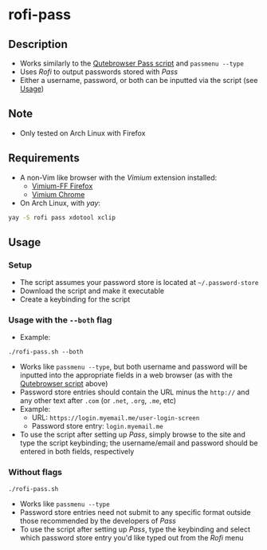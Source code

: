 # rofi-pass

## Description
- Works similarly to the [Qutebrowser Pass script](https://github.com/qutebrowser/qutebrowser/blob/master/misc/userscripts/qute-pass) and `passmenu --type` 
- Uses *Rofi* to output passwords stored with *Pass*
- Either a username, password, or both can be inputted via the script (see [Usage](#usage))

## Note
- Only tested on Arch Linux with Firefox

## Requirements
- A non-Vim like browser with the *Vimium* extension installed:
  - [Vimium-FF Firefox](https://addons.mozilla.org/en-US/firefox/addon/vimium-ff/)
  - [Vimium Chrome](https://chrome.google.com/webstore/detail/vimium/dbepggeogbaibhgnhhndojpepiihcmeb?hl=en)
- On Arch Linux, with *yay*:
```sh
yay -S rofi pass xdotool xclip
```

## Usage
### Setup
- The script assumes your password store is located at `~/.password-store`
- Download the script and make it executable
- Create a keybinding for the script
### Usage with the `--both` flag
- Example:
```
./rofi-pass.sh --both
```
- Works like `passmenu --type`, but both username and password will be inputted into the appropriate fields in a web browser (as with the [Qutebrowser script](#description) above)
- Password store entries should contain the URL minus the `http://` and any other text after `.com` (or `.net`, `.org`, `.me`, etc)
- Example:
  - URL: `https://login.myemail.me/user-login-screen`
  - Password store entry: `login.myemail.me`
- To use the script after setting up *Pass*, simply browse to the site and type the script keybinding; the username/email and password should be entered in both fields, respectively
### Without flags
```
./rofi-pass.sh
```
- Works like `passmenu --type`
- Password store entries need not submit to any specific format outside those recommended by the developers of *Pass*
- To use the script after setting up *Pass*, type the keybinding and select which password store entry you'd like typed out from the *Rofi* menu
